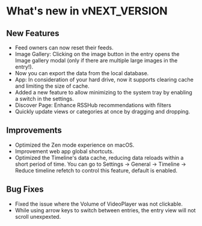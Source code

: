 # What's new in vNEXT_VERSION

## New Features

- Feed owners can now reset their feeds.
- Image Gallery: Clicking on the image button in the entry opens the Image gallery modal (only if there are multiple large images in the entry!).
- Now you can export the data from the local database.
- App: In consideration of your hard drive, now it supports clearing cache and limiting the size of cache.
- Added a new feature to allow minimizing to the system tray by enabling a switch in the settings.
- Discover Page: Enhance RSSHub recommendations with filters
- Quickly update views or categories at once by dragging and dropping.

## Improvements

- Optimized the Zen mode experience on macOS.
- Improvement web app global shortcuts.
- Optimized the Timeline's data cache, reducing data reloads within a short period of time. You can go to Settings -> General -> Timeline -> Reduce timeline refetch to control this feature, default is enabled.

## Bug Fixes

- Fixed the issue where the Volume of VideoPlayer was not clickable.
- While using arrow keys to switch between entries, the entry view will not scroll unexpexted.
